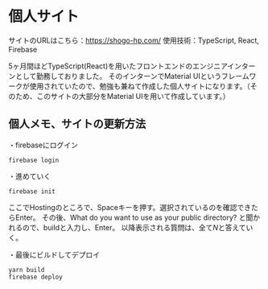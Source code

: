 # 個人サイト

サイトのURLはこちら：https://shogo-hp.com/
使用技術：TypeScript, React, Firebase

5ヶ月間ほどTypeScript(React)を用いたフロントエンドのエンジニアインターンとして勤務しておりました。
そのインターンでMaterial UIというフレームワークが使用されていたので、勉強も兼ねて作成した個人サイトになります。（そのため、このサイトの大部分をMaterial UIを用いて作成しています。）

## 個人メモ、サイトの更新方法

・firebaseにログイン
```
firebase login
```

・進めていく
```
firebase init
```
ここでHostingのところで、Spaceキーを押す。選択されているのを確認できたらEnter。
その後、What do you want to use as your public directory? と聞かれるので、buildと入力し、Enter。
以降表示される質問は、全て$N$と答えていく。

・最後にビルドしてデプロイ
```
yarn build
firebase deploy
```


